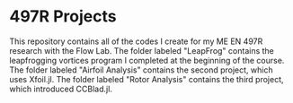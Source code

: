 # 497R Projects

This repository contains all of the codes I create for my ME EN 497R research with the Flow Lab.
The folder labeled "LeapFrog" contains the leapfrogging vortices program I completed at the beginning of the course.
The folder labeled "Airfoil Analysis" contains the second project, which uses Xfoil.jl.
The folder labeled "Rotor Analysis" contains the third project, which introduced CCBlad.jl.